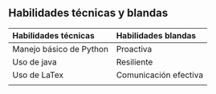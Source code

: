 ## Habilidades técnicas y blandas
| Habilidades técnicas | Habilidades blandas |
| :--- | :--- |
| Manejo básico de Python |Proactiva|
| Uso de java| Resiliente |
|Uso de LaTex|Comunicación efectiva|
|||
